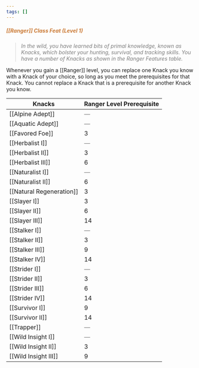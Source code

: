 ```yaml
---
tags: []
---
```

##### *<span style="color:rgb(203, 123, 55)">[[Ranger]] Class Feat (Level 1)</span>*

> *<span style="color:rgb(125, 125, 125)">In the wild, you have learned bits of primal knowledge, known as Knacks, which bolster your hunting, survival, and tracking skills. You have a number of Knacks as shown in the Ranger Features table.</span>*

Whenever you gain a [[Ranger]] level, you can replace one Knack you know with a Knack of your choice, so long as you meet the prerequisites for that Knack. You cannot replace a Knack that is a prerequisite for another Knack you know.


| Knacks                   | Ranger Level Prerequisite                       |
| ------------------------ | ----------------------------------------------- |
| [[Alpine Adept]]         | <span style="color:rgb(125, 125, 125)">—</span> |
| [[Aquatic Adept]]        | <span style="color:rgb(125, 125, 125)">—</span> |
| [[Favored Foe]]          | 3                                               |
| [[Herbalist I]]          | <span style="color:rgb(125, 125, 125)">—</span> |
| [[Herbalist II]]         | 3                                               |
| [[Herbalist III]]        | 6                                               |
| [[Naturalist I]]         | <span style="color:rgb(125, 125, 125)">—</span> |
| [[Naturalist II]]        | 6                                               |
| [[Natural Regeneration]] | 3                                               |
| [[Slayer I]]             | 3                                               |
| [[Slayer II]]            | 6                                               |
| [[Slayer III]]           | 14                                              |
| [[Stalker I]]            | <span style="color:rgb(125, 125, 125)">—</span> |
| [[Stalker II]]           | 3                                               |
| [[Stalker III]]          | 9                                               |
| [[Stalker IV]]           | 14                                              |
| [[Strider I]]            | <span style="color:rgb(125, 125, 125)">—</span> |
| [[Strider II]]           | 3                                               |
| [[Strider III]]          | 6                                               |
| [[Strider IV]]           | 14                                              |
| [[Survivor I]]           | 9                                               |
| [[Survivor II]]          | 14                                              |
| [[Trapper]]              | <span style="color:rgb(125, 125, 125)">—</span> |
| [[Wild Insight I]]       | <span style="color:rgb(125, 125, 125)">—</span> |
| [[Wild Insight II]]      | 3                                               |
| [[Wild Insight III]]     | 9                                               |
